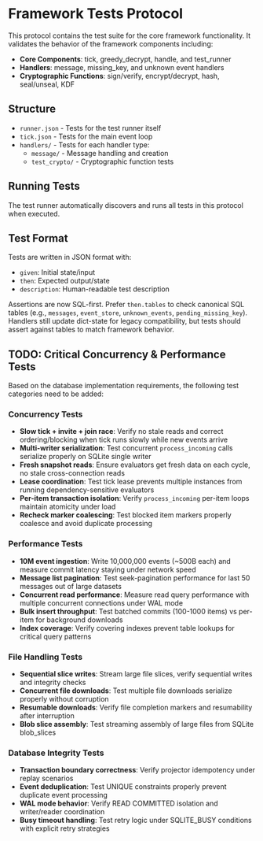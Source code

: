 # Framework Tests Protocol

This protocol contains the test suite for the core framework functionality. It validates the behavior of the framework components including:

- **Core Components**: tick, greedy_decrypt, handle, and test_runner
- **Handlers**: message, missing_key, and unknown event handlers
- **Cryptographic Functions**: sign/verify, encrypt/decrypt, hash, seal/unseal, KDF

## Structure

- `runner.json` - Tests for the test runner itself
- `tick.json` - Tests for the main event loop
- `handlers/` - Tests for each handler type:
  - `message/` - Message handling and creation
  - `test_crypto/` - Cryptographic function tests

## Running Tests

The test runner automatically discovers and runs all tests in this protocol when executed.

## Test Format

Tests are written in JSON format with:
- `given`: Initial state/input
- `then`: Expected output/state
- `description`: Human-readable test description

Assertions are now SQL-first. Prefer `then.tables` to check canonical SQL
tables (e.g., `messages`, `event_store`, `unknown_events`, `pending_missing_key`).
Handlers still update dict-state for legacy compatibility, but tests should
assert against tables to match framework behavior.

## TODO: Critical Concurrency & Performance Tests

Based on the database implementation requirements, the following test categories need to be added:

### Concurrency Tests
- **Slow tick + invite + join race**: Verify no stale reads and correct ordering/blocking when tick runs slowly while new events arrive
- **Multi-writer serialization**: Test concurrent `process_incoming` calls serialize properly on SQLite single writer  
- **Fresh snapshot reads**: Ensure evaluators get fresh data on each cycle, no stale cross-connection reads
- **Lease coordination**: Test tick lease prevents multiple instances from running dependency-sensitive evaluators
- **Per-item transaction isolation**: Verify `process_incoming` per-item loops maintain atomicity under load
- **Recheck marker coalescing**: Test blocked item markers properly coalesce and avoid duplicate processing

### Performance Tests  
- **10M event ingestion**: Write 10,000,000 events (~500B each) and measure commit latency staying under network speed
- **Message list pagination**: Test seek-pagination performance for last 50 messages out of large datasets
- **Concurrent read performance**: Measure read query performance with multiple concurrent connections under WAL mode
- **Bulk insert throughput**: Test batched commits (100-1000 items) vs per-item for background downloads
- **Index coverage**: Verify covering indexes prevent table lookups for critical query patterns

### File Handling Tests
- **Sequential slice writes**: Stream large file slices, verify sequential writes and integrity checks
- **Concurrent file downloads**: Test multiple file downloads serialize properly without corruption  
- **Resumable downloads**: Verify file completion markers and resumability after interruption
- **Blob slice assembly**: Test streaming assembly of large files from SQLite blob_slices

### Database Integrity Tests
- **Transaction boundary correctness**: Verify projector idempotency under replay scenarios
- **Event deduplication**: Test UNIQUE constraints properly prevent duplicate event processing
- **WAL mode behavior**: Verify READ COMMITTED isolation and writer/reader coordination
- **Busy timeout handling**: Test retry logic under SQLITE_BUSY conditions with explicit retry strategies
